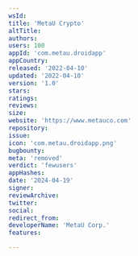 ```yaml
---
wsId: 
title: 'MetaU Crypto'
altTitle: 
authors: 
users: 100
appId: 'com.metau.droidapp'
appCountry: 
released: '2022-04-10'
updated: '2022-04-10'
version: '1.0'
stars: 
ratings: 
reviews: 
size: 
website: 'https://www.metauco.com'
repository: 
issue: 
icon: 'com.metau.droidapp.png'
bugbounty: 
meta: 'removed'
verdict: 'fewusers'
appHashes: 
date: '2024-04-19'
signer: 
reviewArchive: 
twitter: 
social: 
redirect_from: 
developerName: 'MetaU Corp.'
features: 

---
```


